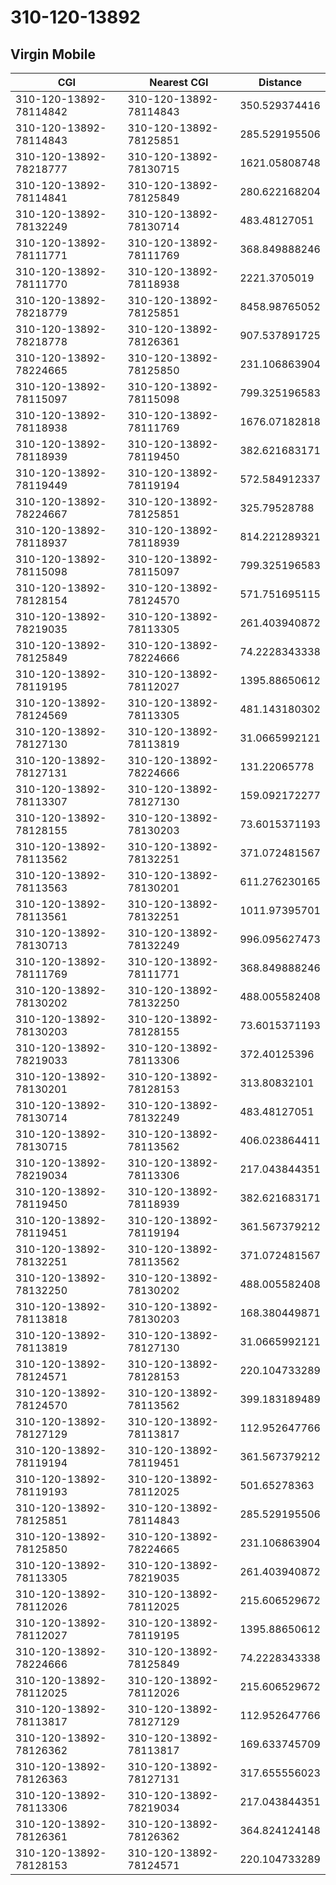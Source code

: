 # 310-120-13892
## Virgin Mobile


| CGI | Nearest CGI | Distance |
|-----|-------------|----------|
| 310-120-13892-78114842 | 310-120-13892-78114843 | 350.529374416 |
| 310-120-13892-78114843 | 310-120-13892-78125851 | 285.529195506 |
| 310-120-13892-78218777 | 310-120-13892-78130715 | 1621.05808748 |
| 310-120-13892-78114841 | 310-120-13892-78125849 | 280.622168204 |
| 310-120-13892-78132249 | 310-120-13892-78130714 | 483.48127051 |
| 310-120-13892-78111771 | 310-120-13892-78111769 | 368.849888246 |
| 310-120-13892-78111770 | 310-120-13892-78118938 | 2221.3705019 |
| 310-120-13892-78218779 | 310-120-13892-78125851 | 8458.98765052 |
| 310-120-13892-78218778 | 310-120-13892-78126361 | 907.537891725 |
| 310-120-13892-78224665 | 310-120-13892-78125850 | 231.106863904 |
| 310-120-13892-78115097 | 310-120-13892-78115098 | 799.325196583 |
| 310-120-13892-78118938 | 310-120-13892-78111769 | 1676.07182818 |
| 310-120-13892-78118939 | 310-120-13892-78119450 | 382.621683171 |
| 310-120-13892-78119449 | 310-120-13892-78119194 | 572.584912337 |
| 310-120-13892-78224667 | 310-120-13892-78125851 | 325.79528788 |
| 310-120-13892-78118937 | 310-120-13892-78118939 | 814.221289321 |
| 310-120-13892-78115098 | 310-120-13892-78115097 | 799.325196583 |
| 310-120-13892-78128154 | 310-120-13892-78124570 | 571.751695115 |
| 310-120-13892-78219035 | 310-120-13892-78113305 | 261.403940872 |
| 310-120-13892-78125849 | 310-120-13892-78224666 | 74.2228343338 |
| 310-120-13892-78119195 | 310-120-13892-78112027 | 1395.88650612 |
| 310-120-13892-78124569 | 310-120-13892-78113305 | 481.143180302 |
| 310-120-13892-78127130 | 310-120-13892-78113819 | 31.0665992121 |
| 310-120-13892-78127131 | 310-120-13892-78224666 | 131.22065778 |
| 310-120-13892-78113307 | 310-120-13892-78127130 | 159.092172277 |
| 310-120-13892-78128155 | 310-120-13892-78130203 | 73.6015371193 |
| 310-120-13892-78113562 | 310-120-13892-78132251 | 371.072481567 |
| 310-120-13892-78113563 | 310-120-13892-78130201 | 611.276230165 |
| 310-120-13892-78113561 | 310-120-13892-78132251 | 1011.97395701 |
| 310-120-13892-78130713 | 310-120-13892-78132249 | 996.095627473 |
| 310-120-13892-78111769 | 310-120-13892-78111771 | 368.849888246 |
| 310-120-13892-78130202 | 310-120-13892-78132250 | 488.005582408 |
| 310-120-13892-78130203 | 310-120-13892-78128155 | 73.6015371193 |
| 310-120-13892-78219033 | 310-120-13892-78113306 | 372.40125396 |
| 310-120-13892-78130201 | 310-120-13892-78128153 | 313.80832101 |
| 310-120-13892-78130714 | 310-120-13892-78132249 | 483.48127051 |
| 310-120-13892-78130715 | 310-120-13892-78113562 | 406.023864411 |
| 310-120-13892-78219034 | 310-120-13892-78113306 | 217.043844351 |
| 310-120-13892-78119450 | 310-120-13892-78118939 | 382.621683171 |
| 310-120-13892-78119451 | 310-120-13892-78119194 | 361.567379212 |
| 310-120-13892-78132251 | 310-120-13892-78113562 | 371.072481567 |
| 310-120-13892-78132250 | 310-120-13892-78130202 | 488.005582408 |
| 310-120-13892-78113818 | 310-120-13892-78130203 | 168.380449871 |
| 310-120-13892-78113819 | 310-120-13892-78127130 | 31.0665992121 |
| 310-120-13892-78124571 | 310-120-13892-78128153 | 220.104733289 |
| 310-120-13892-78124570 | 310-120-13892-78113562 | 399.183189489 |
| 310-120-13892-78127129 | 310-120-13892-78113817 | 112.952647766 |
| 310-120-13892-78119194 | 310-120-13892-78119451 | 361.567379212 |
| 310-120-13892-78119193 | 310-120-13892-78112025 | 501.65278363 |
| 310-120-13892-78125851 | 310-120-13892-78114843 | 285.529195506 |
| 310-120-13892-78125850 | 310-120-13892-78224665 | 231.106863904 |
| 310-120-13892-78113305 | 310-120-13892-78219035 | 261.403940872 |
| 310-120-13892-78112026 | 310-120-13892-78112025 | 215.606529672 |
| 310-120-13892-78112027 | 310-120-13892-78119195 | 1395.88650612 |
| 310-120-13892-78224666 | 310-120-13892-78125849 | 74.2228343338 |
| 310-120-13892-78112025 | 310-120-13892-78112026 | 215.606529672 |
| 310-120-13892-78113817 | 310-120-13892-78127129 | 112.952647766 |
| 310-120-13892-78126362 | 310-120-13892-78113817 | 169.633745709 |
| 310-120-13892-78126363 | 310-120-13892-78127131 | 317.655556023 |
| 310-120-13892-78113306 | 310-120-13892-78219034 | 217.043844351 |
| 310-120-13892-78126361 | 310-120-13892-78126362 | 364.824124148 |
| 310-120-13892-78128153 | 310-120-13892-78124571 | 220.104733289 |
